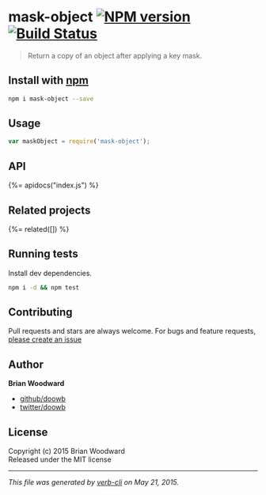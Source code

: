 # mask-object [![NPM version](https://badge.fury.io/js/mask-object.svg)](http://badge.fury.io/js/mask-object)  [![Build Status](https://travis-ci.org/doowb/mask-object.svg)](https://travis-ci.org/doowb/mask-object) 

> Return a copy of an object after applying a key mask.

## Install with [npm](npmjs.org)

```bash
npm i mask-object --save
```

## Usage

```js
var maskObject = require('mask-object');
```

## API
<!-- add a path or glob pattern for files with code comments to use for docs  -->
{%= apidocs("index.js") %}

## Related projects
<!-- add an array of related projects, then un-escape the helper -->
{%= related([]) %}  

## Running tests
Install dev dependencies.

```bash
npm i -d && npm test
```


## Contributing
Pull requests and stars are always welcome. For bugs and feature requests, [please create an issue](https://github.com/doowb/mask-object/issues)


## Author

**Brian Woodward**
 
+ [github/doowb](https://github.com/doowb)
+ [twitter/doowb](http://twitter.com/doowb) 

## License
Copyright (c) 2015 Brian Woodward  
Released under the MIT license

***

_This file was generated by [verb-cli](https://github.com/assemble/verb-cli) on May 21, 2015._
